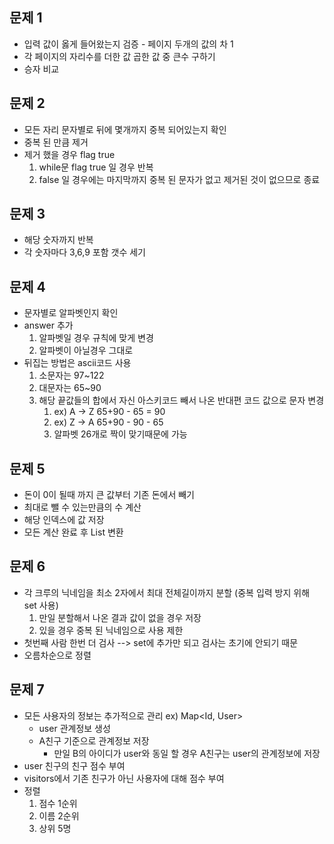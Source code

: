 ## 문제 1
- 입력 값이 옳게 들어왔는지 검증 - 페이지 두개의 값의 차 1
- 각 페이지의 자리수를 더한 값 곱한 값 중 큰수 구하기
- 승자 비교

## 문제 2
- 모든 자리 문자별로 뒤에 몇개까지 중복 되어있는지 확인
- 중복 된 만큼 제거
- 제거 했을 경우 flag true
  1. while문 flag true 일 경우 반복
  2. false 일 경우에는 마지막까지 중복 된 문자가 없고 제거된 것이 없으므로 종료


## 문제 3
- 해당 숫자까지 반복
- 각 숫자마다 3,6,9 포함 갯수 세기

## 문제 4
- 문자별로 알파벳인지 확인
- answer 추가
  1. 알파벳일 경우 규칙에 맞게 변경
  2. 알파벳이 아닐경우 그대로
- 뒤집는 방법은 ascii코드 사용
  1. 소문자는 97~122
  2. 대문자는 65~90
  3. 해당 끝값들의 합에서 자신 아스키코드 빼서 나온 반대편 코드 값으로 문자 변경 
     1. ex) A -> Z 65+90 - 65 = 90 
     2. ex) Z -> A 65+90 - 90 - 65 
     3. 알파벳 26개로 짝이 맞기때문에 가능

## 문제 5
- 돈이 0이 될때 까지 큰 값부터 기존 돈에서 빼기
- 최대로 뺄 수 있는만큼의 수 계산
- 해당 인덱스에 값 저장
- 모든 계산 완료 후 List 변환

## 문제 6
- 각 크루의 닉네임을 최소 2자에서 최대 전체길이까지 분할 (중복 입력 방지 위해 set 사용)
  1. 만일 분할해서 나온 결과 값이 없을 경우 저장
  2. 있을 경우 중복 된 닉네임으로 사용 제한
- 첫번째 사람 한번 더 검사 --> set에 추가만 되고 검사는 초기에 안되기 때문
- 오름차순으로 정렬

## 문제 7
- 모든 사용자의 정보는 추가적으로 관리 ex) Map<Id, User>
  - user 관계정보 생성
  - A친구 기준으로 관계정보 저장
    - 만일 B의 아이디가 user와 동일 할 경우 A친구는 user의 관계정보에 저장
- user 친구의 친구 점수 부여
- visitors에서 기존 친구가 아닌 사용자에 대해 점수 부여
- 정렬
  1. 점수 1순위
  2. 이름 2순위
  3. 상위 5명